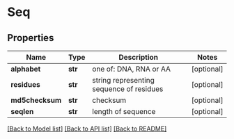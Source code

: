 # Seq

## Properties
Name | Type | Description | Notes
------------ | ------------- | ------------- | -------------
**alphabet** | **str** | one of: DNA, RNA or AA | [optional] 
**residues** | **str** | string representing sequence of residues | [optional] 
**md5checksum** | **str** | checksum | [optional] 
**seqlen** | **str** | length of sequence | [optional] 

[[Back to Model list]](../README.md#documentation-for-models) [[Back to API list]](../README.md#documentation-for-api-endpoints) [[Back to README]](../README.md)

